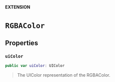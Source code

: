 **EXTENSION**

# `RGBAColor`

## Properties
### `uiColor`

```swift
public var uiColor: UIColor
```

> The UIColor representation of the RGBAColor.
